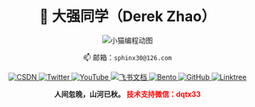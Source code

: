 <div id="img"align=center>
  
# 🌟 大强同学（Derek Zhao）


![小猫编程动图](https://mmbiz.qpic.cn/mmbiz_gif/gz2sdHyQbaZc0dIlEbMqjanFnBSmeLcww0YAecX8fuicqdUW4goZhMlKxhdaNzMDA9XgZD5CfffmqsEqkUibrySA/640?wx_fmt=gif&from=appmsg)

📫 邮箱：`sphinx30@126.com`  

  <a href="https://blog.csdn.net/2402_82616859?type=blog" target="_blank" rel="noopener noreferrer" style="flex-shrink: 0;">
      <img src="https://img.shields.io/badge/📖_大强同学-FF4D4D?style=flat-square&logo=c&logoColor=white" alt="CSDN" style="max-height: 28px;">
    </a>
    <a href="https://twitter.com/dqtx760" target="_blank" rel="noopener noreferrer" style="flex-shrink: 0;">
      <img src="https://img.shields.io/badge/🐦_dqtx760-1DA1F2?style=flat-square&logo=x&logoColor=white" alt="Twitter" style="max-height: 28px;">
    </a>
    <a href="https://www.youtube.com/@dqtx760/videos" target="_blank" rel="noopener noreferrer" style="flex-shrink: 0;">
      <img src="https://img.shields.io/badge/🎬_dqtx760-FF0000?style=flat-square&logo=youtube&logoColor=white" alt="YouTube" style="max-height: 28px;">
    </a>
    <a href="https://xodnytdcaw.feishu.cn/wiki/BtjSwIjMuiISo7kNFiQcMMXcnKc?fromScene=spaceOverview" target="_blank" rel="noopener noreferrer" style="flex-shrink: 0;">
      <img src="https://img.shields.io/badge/📚_教程合集-00A1E9?style=flat-square&logo=feishu&logoColor=white" alt="飞书文档" style="max-height: 28px;">
    </a>
    <a href="https://bento.me/dqtx" target="_blank" rel="noopener noreferrer" style="flex-shrink: 0;">
      <img src="https://img.shields.io/badge/🍱_Bento-FFDD54?style=flat-square&logo=bento&logoColor=black" alt="Bento" style="max-height: 28px;">
    </a>
    <a href="https://github.com/dqtx760" target="_blank" rel="noopener noreferrer" style="flex-shrink: 0;">
      <img src="https://img.shields.io/badge/💻_GitHub-181717?style=flat-square&logo=github&logoColor=white" alt="GitHub" style="max-height: 28px;">
    </a>
    <!-- 新增Linktree链接 -->
    <a href="https://link3.cc/dqtx" target="_blank" rel="noopener noreferrer" style="flex-shrink: 0;">
      <img src="https://img.shields.io/badge/🔗_Linktree-39E09B?style=flat-square&logo=linktree&logoColor=white" alt="Linktree" style="max-height: 28px;">
    </a>
  </div> 

<div style="text-align: center">

**人间忽晚，山河已秋。 <span style="color: red;">技术支持微信：dqtx33</span>**

</div>

            







